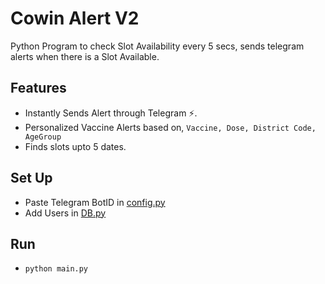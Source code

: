 # Cowin Alert V2
Python Program to check Slot Availability every 5 secs, sends telegram alerts  when there is a Slot Available.

## Features 
- Instantly Sends Alert through Telegram ⚡.
- Personalized Vaccine Alerts based on,
	`Vaccine, Dose, District Code, AgeGroup`
- Finds slots upto 5 dates.

## Set Up
- Paste Telegram BotID in [config.py]()
- Add Users in [DB.py](/Database/DB.py)

## Run
- `python main.py`

